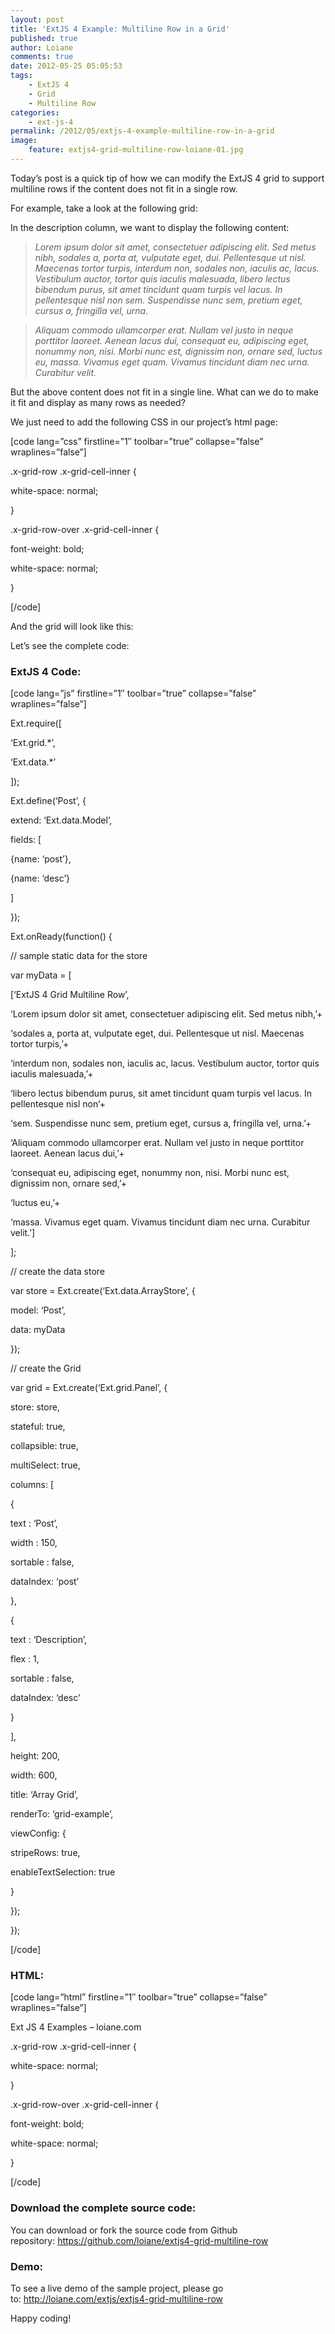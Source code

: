 ```yaml
---
layout: post
title: 'ExtJS 4 Example: Multiline Row in a Grid'
published: true
author: Loiane
comments: true
date: 2012-05-25 05:05:53
tags:
    - ExtJS 4
    - Grid
    - Multiline Row
categories:
    - ext-js-4
permalink: /2012/05/extjs-4-example-multiline-row-in-a-grid
image:
    feature: extjs4-grid-multiline-row-loiane-01.jpg
---
```

Today&#8217;s post is a quick tip of how we can modify the ExtJS 4 grid to support multiline rows if the content does not fit in a single row.

For example, take a look at the following grid:


  


In the description column, we want to display the following content:

> _Lorem ipsum dolor sit amet, consectetuer adipiscing elit. Sed metus nibh, sodales a, porta at, vulputate eget, dui. Pellentesque ut nisl. Maecenas tortor turpis, interdum non, sodales non, iaculis ac, lacus. Vestibulum auctor, tortor quis iaculis malesuada, libero lectus bibendum purus, sit amet tincidunt quam turpis vel lacus. In pellentesque nisl non sem. Suspendisse nunc sem, pretium eget, cursus a, fringilla vel, urna._
  
>  _Aliquam commodo ullamcorper erat. Nullam vel justo in neque porttitor laoreet. Aenean lacus dui, consequat eu, adipiscing eget, nonummy non, nisi. Morbi nunc est, dignissim non, ornare sed, luctus eu, massa. Vivamus eget quam. Vivamus tincidunt diam nec urna. Curabitur velit._

But the above content does not fit in a single line. What can we do to make it fit and display as many rows as needed?

We just need to add the following CSS in our project&#8217;s html page:

[code lang=&#8221;css&#8221; firstline=&#8221;1&#8243; toolbar=&#8221;true&#8221; collapse=&#8221;false&#8221; wraplines=&#8221;false&#8221;]
  
.x-grid-row .x-grid-cell-inner {
	  
white-space: normal;
  
}
  
.x-grid-row-over .x-grid-cell-inner {
	  
font-weight: bold;
	  
white-space: normal;
  
}
  
[/code]

And the grid will look like this:


  


Let&#8217;s see the complete code:

### ExtJS 4 Code:

[code lang=&#8221;js&#8221; firstline=&#8221;1&#8243; toolbar=&#8221;true&#8221; collapse=&#8221;false&#8221; wraplines=&#8221;false&#8221;]
  
Ext.require([
      
&#8216;Ext.grid.*&#8217;,
      
&#8216;Ext.data.*&#8217;
  
]);

Ext.define(&#8216;Post&#8217;, {
      
extend: &#8216;Ext.data.Model&#8217;,
      
fields: [
         
{name: &#8216;post&#8217;},
         
{name: &#8216;desc&#8217;}
      
]
  
});

Ext.onReady(function() {

// sample static data for the store
      
var myData = [
          
[&#8216;ExtJS 4 Grid Multiline Row&#8217;,
          
&#8216;Lorem ipsum dolor sit amet, consectetuer adipiscing elit. Sed metus nibh,&#8217;+
          
&#8216;sodales a, porta at, vulputate eget, dui. Pellentesque ut nisl. Maecenas tortor turpis,&#8217;+
          
&#8216;interdum non, sodales non, iaculis ac, lacus. Vestibulum auctor, tortor quis iaculis malesuada,&#8217;+
          
&#8216;libero lectus bibendum purus, sit amet tincidunt quam turpis vel lacus. In pellentesque nisl non&#8217;+
          
&#8216;sem. Suspendisse nunc sem, pretium eget, cursus a, fringilla vel, urna.&#8217;+
		  
&#8216;Aliquam commodo ullamcorper erat. Nullam vel justo in neque porttitor laoreet. Aenean lacus dui,&#8217;+
		  
&#8216;consequat eu, adipiscing eget, nonummy non, nisi. Morbi nunc est, dignissim non, ornare sed,&#8217;+
		  
&#8216;luctus eu,&#8217;+
		  
&#8216;massa. Vivamus eget quam. Vivamus tincidunt diam nec urna. Curabitur velit.&#8217;]
      
];

// create the data store
      
var store = Ext.create(&#8216;Ext.data.ArrayStore&#8217;, {
          
model: &#8216;Post&#8217;,
          
data: myData
      
});

// create the Grid
      
var grid = Ext.create(&#8216;Ext.grid.Panel&#8217;, {
          
store: store,
          
stateful: true,
          
collapsible: true,
          
multiSelect: true,
          
columns: [
              
{
                  
text : &#8216;Post&#8217;,
          		  
width : 150,
                  
sortable : false,
                  
dataIndex: &#8216;post&#8217;
              
},
              
{
                  
text : &#8216;Description&#8217;,
                  
flex : 1,
                  
sortable : false,
                  
dataIndex: &#8216;desc&#8217;
              
}
          
],
          
height: 200,
          
width: 600,
          
title: &#8216;Array Grid&#8217;,
          
renderTo: &#8216;grid-example&#8217;,
          
viewConfig: {
              
stripeRows: true,
              
enableTextSelection: true
          
}
      
});
  
});

[/code]

### HTML:

[code lang=&#8221;html&#8221; firstline=&#8221;1&#8243; toolbar=&#8221;true&#8221; collapse=&#8221;false&#8221; wraplines=&#8221;false&#8221;]
  

  

	  
Ext JS 4 Examples &#8211; loiane.com


	  

      



      



	  
.x-grid-row .x-grid-cell-inner {
		  
white-space: normal;
	  
}
	  
.x-grid-row-over .x-grid-cell-inner {
		  
font-weight: bold;
		  
white-space: normal;
	  
}
      



  

	  

  

  

  
[/code]

### Download the complete source code:

You can download or fork the source code from Github repository: https://github.com/loiane/extjs4-grid-multiline-row

### Demo:

To see a live demo of the sample project, please go to: http://loiane.com/extjs/extjs4-grid-multiline-row

Happy coding! 